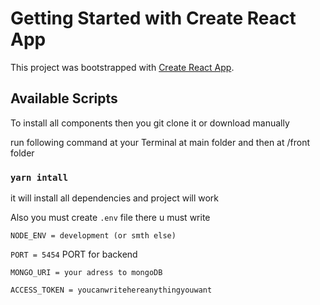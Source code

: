 # Getting Started with Create React App

This project was bootstrapped with [Create React App](https://github.com/facebook/create-react-app).

## Available Scripts

To install all components then you git clone it or download manually

run following command at your Terminal at main folder and then at /front folder

### `yarn intall`

it will install all dependencies and project will work

Also you must create `.env` file there u must write

`NODE_ENV = development (or smth else)`

`PORT = 5454` PORT for backend

`MONGO_URI = your adress to mongoDB`

`ACCESS_TOKEN = youcanwritehereanythingyouwant` 

